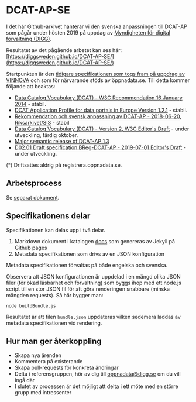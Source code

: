 # DCAT-AP-SE

I det här Github-arkivet hanterar vi den svenska anpassningen till DCAT-AP som pågår under hösten 2019 på uppdag av [Myndigheten för digital förvaltning (DIGG)](https://www.digg.se).

Resultatet av det pågående arbetet kan ses här: [https://diggsweden.github.io/DCAT-AP-SE/](https://diggsweden.github.io/DCAT-AP-SE/)

Startpunkten är den [tidigare specifikationen som togs fram på uppdrag av VINNOVA](https://lankadedata.se/spec/DCAT-AP-SE/)
och som för närvarande stöds av öppnadata.se. Till detta kommer följande att beaktas:

- [Data Catalog Vocabulary (DCAT) - W3C Recommendation 16 January 2014](https://www.w3.org/TR/vocab-dcat/) - stabil.
- [DCAT Application Profile for data portals in Europe Version 1.2.1](https://joinup.ec.europa.eu/release/dcat-ap/121) - stabil.
- [Rekommendation och svensk anpassning av DCAT-AP - 2018-06-20, Riksarkivet/SIS](https://oppnadata.se/wp-content/uploads/2018/06/Bilaga_8_DCAT-AP1.1-Svensk-rekommendation.pdf) - stabil
- [Data Catalog Vocabulary (DCAT) - Version 2, W3C Editor's Draft](https://w3c.github.io/dxwg/dcat/) - under utveckling, färdig oktober.
- [Major semantic release of DCAT-AP 1.3](https://joinup.ec.europa.eu/solution/dcat-application-profile-data-portals-europe/news/dcat-ap-releases-2019)
- [D02.01 Draft specification BReg-DCAT-AP - 2019-07-01 Editor's Draft](https://joinup.ec.europa.eu/solution/abr-specification-registry-registries) - under utveckling.

(*) Driftsattes aldrig på registrera.oppnadata.se.

## Arbetsprocess
Se [separat dokument](process/index.md).

## Specifikationens delar

Specifikationen kan delas upp i två delar.

1. Markdown dokument i katalogen [docs](docs) som genereras av Jekyll på Github pages
2. Metadata specifikationen som drivs av en JSON konfiguration

Metadata specifikationen förvaltas på både engelska och svenska.

Observera att JSON konfigurationen är uppdelad i en mängd olika JSON filer (för ökad läsbarhet och förvaltning)
som byggs ihop med ett node.js script till en stor JSON fil för att göra renderingen snabbare (minska mängden requests).
Så här bygger man:

    node buildBundle.js
    
Resultatet är att filen `bundle.json` uppdateras vilken sedemera laddas av metadata specifikationen vid rendering.

## Hur man ger återkoppling

- Skapa nya ärenden
- Kommentera på existerande
- Skapa pull-requests för konkreta ändringar
- Delta i referensgruppen, hör av dig till [oppnadata@digg.se](mailto:oppnadata@digg.se) om du vill ingå där
- I slutet av processen är det möjligt att delta i ett möte med en större grupp med intressenter